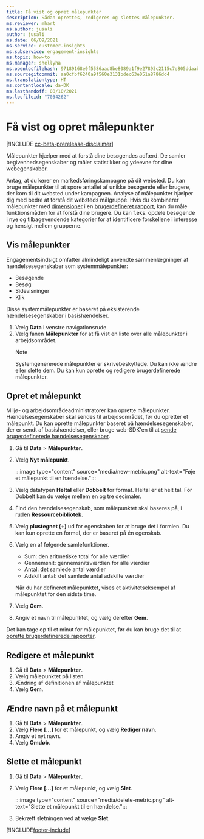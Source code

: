 ```yaml
---
title: Få vist og opret målepunkter
description: Sådan oprettes, redigeres og slettes målepunkter.
ms.reviewer: mhart
ms.author: jusali
author: jusali
ms.date: 06/09/2021
ms.service: customer-insights
ms.subservice: engagement-insights
ms.topic: how-to
ms.manager: shellyha
ms.openlocfilehash: 97189168e0f5586aad8be8089a1f9e27893c2115c7e805ddaab1efc00e11b860
ms.sourcegitcommit: aa0cfbf6240a9f560e3131bdec63e051a8786dd4
ms.translationtype: HT
ms.contentlocale: da-DK
ms.lasthandoff: 08/10/2021
ms.locfileid: "7034262"
---
```

# <a name="view-and-create-metrics"></a>Få vist og opret målepunkter

[!INCLUDE [cc-beta-prerelease-disclaimer](includes/cc-beta-prerelease-disclaimer.md)]

Målepunkter hjælper med at forstå dine besøgendes adfærd. De samler begivenhedsegenskaber og måler statistikker og ydeevne for dine webegenskaber.  

Antag, at du kører en markedsføringskampagne på dit websted. Du kan bruge målepunkter til at spore antallet af unikke besøgende eller brugere, der kom til dit websted under kampagnen. Analyse af målepunkter hjælper dig med bedre at forstå dit websteds målgruppe. Hvis du kombinerer målepunkter med [dimensioner](dimensions.md) i en [brugerdefineret rapport](custom-reports.md), kan du måle funktionsmåden for at forstå dine brugere. Du kan f.eks. opdele besøgende i nye og tilbagevendende kategorier for at identificere forskellene i interesse og hensigt mellem grupperne.

## <a name="view-metrics"></a>Vis målepunkter

Engagementsindsigt omfatter almindeligt anvendte sammenlægninger af hændelsesegenskaber som systemmålepunkter: 

- Besøgende
- Besøg
- Sidevisninger
- Klik

Disse systemmålepunkter er baseret på eksisterende hændelsesegenskaber i basishændelser.

1. Vælg **Data** i venstre navigationsrude. 
1. Vælg fanen **Målepunkter** for at få vist en liste over alle målepunkter i arbejdsområdet. 
   > [!NOTE]
   > Systemgenererede målepunkter er skrivebeskyttede. Du kan ikke ændre eller slette dem. Du kan kun oprette og redigere brugerdefinerede målepunkter.

## <a name="create-a-metric"></a>Opret et målepunkt

Miljø- og arbejdsområdeadministratorer kan oprette målepunkter. Hændelsesegenskaber skal sendes til arbejdsområdet, før du opretter et målepunkt. Du kan oprette målepunkter baseret på hændelsesegenskaber, der er sendt af basishændelser, eller bruge web-SDK'en til at [sende brugerdefinerede hændelsesegenskaber](advanced-SDK-implementation.md).

1. Gå til **Data** > **Målepunkter**.
1. Vælg **Nyt målepunkt**.

   :::image type="content" source="media/new-metric.png" alt-text="Føje et målepunkt til en hændelse.":::

1. Vælg datatypen **Heltal** eller **Dobbelt** for format. Heltal er et helt tal. For Dobbelt kan du vælge mellem en og tre decimaler.
1. Find den hændelsesegenskab, som målepunktet skal baseres på, i ruden **Ressourcebibliotek**.
1. Vælg **plustegnet (+)** ud for egenskaben for at bruge det i formlen. Du kan kun oprette en formel, der er baseret på én egenskab. 
1. Vælg en af følgende samlefunktioner. 

   - Sum: den aritmetiske total for alle værdier 
   - Gennemsnit: gennemsnitsværdien for alle værdier
   - Antal: det samlede antal værdier
   - Adskilt antal: det samlede antal adskilte værdier

   Når du har defineret målepunktet, vises et aktivitetseksempel af målepunktet for den sidste time.

1. Vælg **Gem**. 
1. Angiv et navn til målepunktet, og vælg derefter **Gem**.

Det kan tage op til et minut for målepunktet, før du kan bruge det til at [oprette brugerdefinerede rapporter](custom-reports.md).

## <a name="edit-a-metric"></a>Redigere et målepunkt

1. Gå til **Data** > **Målepunkter**.
1. Vælg målepunktet på listen.
1. Ændring af definitionen af målepunktet
1. Vælg **Gem**.

## <a name="change-the-name-of-a-metric"></a>Ændre navn på et målepunkt

1. Gå til **Data** > **Målepunkter**.
1. Vælg **Flere [...]** for et målepunkt, og vælg **Rediger navn**.
1. Angiv et nyt navn. 
1. Vælg **Omdøb**.

## <a name="delete-a-metric"></a>Slette et målepunkt

1. Gå til **Data** > **Målepunkter**.
1. Vælg **Flere [...]** for et målepunkt, og vælg **Slet**.

   :::image type="content" source="media/delete-metric.png" alt-text="Slette et målepunkt til en hændelse.":::

1. Bekræft sletningen ved at vælge **Slet**.

[!INCLUDE[footer-include](../includes/footer-banner.md)]
